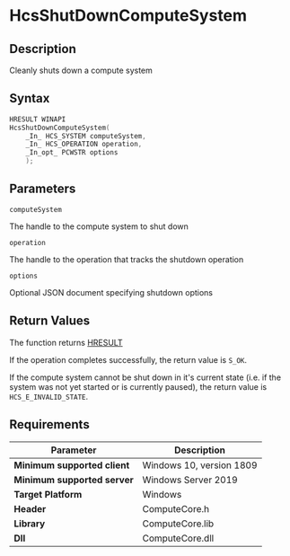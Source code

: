 # HcsShutDownComputeSystem

## Description

Cleanly shuts down a compute system

## Syntax

```cpp
HRESULT WINAPI
HcsShutDownComputeSystem(
    _In_ HCS_SYSTEM computeSystem,
    _In_ HCS_OPERATION operation,
    _In_opt_ PCWSTR options
    );
```

## Parameters

`computeSystem`

The handle to the compute system to shut down

`operation`

The handle to the operation that tracks the shutdown operation

`options`

Optional JSON document specifying shutdown options


## Return Values

The function returns [HRESULT](https://docs.microsoft.com/en-us/windows/win32/seccrypto/common-hresult-values)

If the operation completes successfully, the return value is `S_OK`.

If  the compute system cannot be shut down in it's current state (i.e. if the system was not yet started or is currently paused), the return value is `HCS_E_INVALID_STATE`.

## Requirements

|Parameter     |Description|
|---|---|
| **Minimum supported client** | Windows 10, version 1809 |
| **Minimum supported server** | Windows Server 2019 |
| **Target Platform** | Windows |
| **Header** | ComputeCore.h |
| **Library** | ComputeCore.lib |
| **Dll** | ComputeCore.dll |

